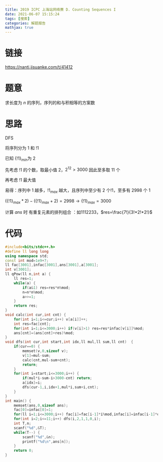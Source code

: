 ```yaml
---
title: 2019 ICPC 上海站网络赛 D. Counting Sequences I
date: 2021-06-07 15:15:24
tags: [搜索]
categories: 解题报告
mathjax: true
---
```


# 链接

<https://nanti.jisuanke.com/t/41412>

# 题意

求长度为 $n$ 的序列，序列的和与积相等的方案数

<!--more-->

# 思路

DFS

将序列分为 $1$ 和 $!1$

已知 $\{!1\}_{min}$为 $2$

先考虑 $!1$ 的个数，取最小值 $2$，$2^{12}>3000$ 因此至多取 $11$ 个

再考虑 $!1$ 最大值

易得：序列中 $1$ 越多，${!1}_{max}$ 越大，且序列中至少有 $2$ 个$!1$，至多有 $2998$ 个 $1$

$(\{!1\}_{max}*2)-(\{!1\}_{max}+2)=2998\longrightarrow \{!1\}_{max}=3000$

计算 $ans$ 时 有重复元素的排列组合 ：如$1112233$，$res=\frac{7!}{3!*2!*2!}$

# 代码

```cpp
#include<bits/stdc++.h>
#define ll long long
using namespace std;
const int mod=1e9+7;
ll fac[3001],infac[3001],ans[3001],a[3001];
int v[3001];
ll qPow(ll n,int a) {
    ll res=1;
    while(a) {
        if(a&1) res=res*n%mod;
        n=n*n%mod;
        a>>=1;
    }
    return res;
}
void calc(int cur,int cnt) {
    for(int i=1;i<=cur;i++) v[a[i]]++;
    int res=fac[cnt];
    for(int i=1;i<=3000;i++) if(v[i]>1) res=res*infac[v[i]]%mod;
    ans[cnt]=(ans[cnt]+res)%mod;
}
void dfs(int cur,int start,int idx,ll mul,ll sum,ll cnt)  {
    if(cur==0) {
        memset(v,0,sizeof v);
        v[1]=mul-sum;
        calc(cnt,mul-sum+cnt);
        return;
    }
    for(int i=start;i<=3000;i++) {
        if(mul*i-sum-i>3000-cnt) return;
        a[idx]=i;
        dfs(cur-1,i,idx+1,mul*i,sum+i,cnt);
    }
}
int main() {
    memset(ans,0,sizeof ans);
    fac[0]=infac[0]=1;
    for(ll i=1;i<=3000;i++) fac[i]=fac[i-1]*i%mod,infac[i]=infac[i-1]*qPow(i,mod-2)%mod;
    for(int i=2;i<=11;i++) dfs(i,2,1,1,0,i);
    int T,n;
    scanf("%d",&T);
    while(T--) {
        scanf("%d",&n);
        printf("%d\n",ans[n]);
    }
    return 0;
}
```